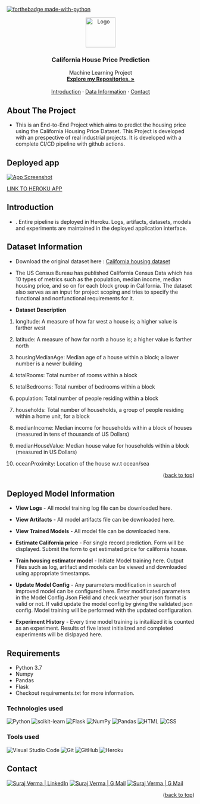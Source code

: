 [![forthebadge made-with-python](http://ForTheBadge.com/images/badges/made-with-python.svg)](https://www.python.org/)

<div id="top"></div>

<div align="center">
  <a href="https://github.com/aravind9722">
    <img src="https://img.icons8.com/external-ddara-lineal-ddara/512/external-housing-real-estate-ddara-lineal-ddara.png" alt="Logo" width="80" height="80"/> 
  </a>

    
<h3 align="center">California House Price Prediction</h3>

 <p align="center">
    Machine Learning Project
    <br />
    <a href="https://github.com/vsuraj25"><strong>Explore my Repositories. »</strong></a>
    <br />
    <br />
    <a href="#intro">Introduction</a>
    ·
    <a href="#data"> Data Information</a>
    ·
    <a href="#contact">Contact</a>
  </p>
</div>

<!-- ABOUT THE PROJECT -->
## **About The Project**
* This is an End-to-End Project which aims to predict the housing price using the California Housing Price Dataset. This Project is developed with an prespective of real industrial projects. It is developed with a complete CI/CD pipeline with github actions.


## **Deployed app**
[![App Screenshot](https://user-images.githubusercontent.com/55409076/204779198-56c97f74-05db-43fb-a9b8-db1af46184e9.PNG)](https://cal-house-price-prediction.herokuapp.com/)

[LINK TO HEROKU APP](https://cal-house-price-prediction.herokuapp.com/)

<!-- GETTING STARTED -->
<div id="intro"></div>

## **Introduction**
*  . Entire pipeline is deployed in Heroku. Logs, artifacts, datasets, models and experiments are maintained in the deployed application interface.
  
 
<div id="data"></div>
<!-- USAGE EXAMPLES -->

## **Dataset Information**

* Download the original dataset here : 
  [California housing dataset](https://cal-house-price-prediction.herokuapp.com/)

 
* The US Census Bureau has published California Census Data which has 10 types of metrics such as the population, median income, median housing price, and so on for each block group in California. The dataset also serves as an input for project scoping and tries to specify the functional and nonfunctional requirements for it.

* **Dataset Description**
  
1. longitude: A measure of how far west a house is; a higher value is farther west

2. latitude: A measure of how far north a house is; a higher value is farther north

3. housingMedianAge: Median age of a house within a block; a lower number is a newer building

4. totalRooms: Total number of rooms within a block

5. totalBedrooms: Total number of bedrooms within a block

6. population: Total number of people residing within a block

7. households: Total number of households, a group of people residing within a home unit, for a block

8. medianIncome: Median income for households within a block of houses (measured in tens of thousands of US Dollars)

9. medianHouseValue: Median house value for households within a block (measured in US Dollars)

10. oceanProximity: Location of the house w.r.t ocean/sea

<p align="right">(<a href="#top">back to top</a>)</p> 

## **Deployed Model Information**

* **View Logs** - All model training log file can be downloaded here. 
  
* **View Artifacts** - All model artifacts file can be downloaded here. 
  
* **View Trained Models** - All model file can be downloaded here. 
  
* **Estimate California price** - For single record prediction. Form will be displayed. Submit the form to get estimated price for california house. 
  
* **Train housing estimator model** - Initiate Model training here. Output Files such as log, artifact and models can be viewed and downloaded using appropriate timestamps. 

* **Update Model Config** - Any parameters modification in search of improved model can be configured here. Enter modificated parameters in the Model Config Json Field and check weather your json format is valid or not. If valid update the model config by giving the validated json config.
Model training will be performed with the updated configuration.

* **Experiment History** - Every time model training is initailized it is counted as an experiment. Results of five latest initialized and completed experiments will be dislpayed here. 

## **Requirements**
* Python 3.7
* Numpy
* Pandas
* Flask
* Checkout requirements.txt for more information.

### **Technologies used**
![Python](https://img.shields.io/badge/python-3670A0?style=for-the-badge&logo=python&logoColor=ffdd54)
![scikit-learn](https://img.shields.io/badge/scikit--learn-%23F7931E.svg?style=for-the-badge&logo=scikit-learn&logoColor=white)
![Flask](https://img.shields.io/badge/flask-%23000.svg?style=for-the-badge&logo=flask&logoColor=white)
![NumPy](https://img.shields.io/badge/numpy-%23013243.svg?style=for-the-badge&logo=numpy&logoColor=white)
![Pandas](https://img.shields.io/badge/pandas-%23150458.svg?style=for-the-badge&logo=pandas&logoColor=white)
![HTML](https://img.shields.io/badge/HTML-239120?style=for-the-badge&logo=html5&logoColor=white)
![CSS](https://img.shields.io/badge/CSS-239120?&style=for-the-badge&logo=css3&logoColor=white)


### **Tools used**
![Visual Studio Code](https://img.shields.io/badge/Visual_Studio_Code-0078D4?style=for-the-badge&logo=visual%20studio%20code&logoColor=white)
![Git](https://img.shields.io/badge/git-%23F05033.svg?style=for-the-badge&logo=git&logoColor=white)
![GitHub](https://img.shields.io/badge/github-%23121011.svg?style=for-the-badge&logo=github&logoColor=white)
![Heroku](https://img.shields.io/badge/heroku-%23430098.svg?style=for-the-badge&logo=heroku&logoColor=white)


<!-- CONTACT -->
<div id="contact"></div>

## **Contact**
[![Suraj Verma | LinkedIn](https://img.shields.io/badge/Suraj_Verma-eeeeee?style=for-the-badge&logo=linkedin&logoColor=ffffff&labelColor=0A66C2)][reach_linkedin]
[![Suraj Verma | G Mail](https://img.shields.io/badge/sv255255-eeeeee?style=for-the-badge&logo=gmail&logoColor=ffffff&labelColor=EA4335)][reach_gmail]
[![Suraj Verma | G Mail](https://img.shields.io/badge/My_Portfolio-eeeeee?style=for-the-badge)][reach_gmail]

[reach_linkedin]: https://www.linkedin.com/in/suraj-verma-982b31157/
[reach_gmail]: mailto:sv255255@gmail.com?subject=Github

<p align="right">(<a href="#top">back to top</a>)</p>



